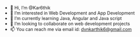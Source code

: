 - 👋 Hi, I’m @Kar6thik
- 👀 I’m interested in Web Development and App Development
- 🌱 I’m currently learning Java, Angular and Java script
- 💞️ I’m looking to collaborate on web development projects
- 📫 You can reach me via email id: dvnkarthik6@gmail.com

<!---
Kar6thik/Kar6thik is a ✨ special ✨ repository because its `README.md` (this file) appears on your GitHub profile.
You can click the Preview link to take a look at your changes.
--->
